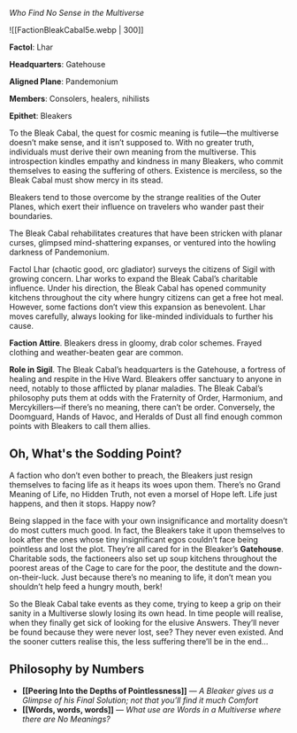 *Who Find No Sense in the Multiverse*

![[FactionBleakCabal5e.webp | 300]]

**Factol**: Lhar

**Headquarters**: Gatehouse

**Aligned Plane**: Pandemonium

**Members**: Consolers, healers, nihilists

**Epithet**: Bleakers


To the Bleak Cabal, the quest for cosmic meaning is futile—the multiverse doesn’t make sense, and it isn’t supposed to. With no greater truth, individuals must derive their own meaning from the multiverse. This introspection kindles empathy and kindness in many Bleakers, who commit themselves to easing the suffering of others. Existence is merciless, so the Bleak Cabal must show mercy in its stead.

Bleakers tend to those overcome by the strange realities of the Outer Planes, which exert their influence on travelers who wander past their boundaries.

The Bleak Cabal rehabilitates creatures that have been stricken with planar curses, glimpsed mind-shattering expanses, or ventured into the howling darkness of Pandemonium.

Factol Lhar (chaotic good, orc gladiator) surveys the citizens of Sigil with growing concern. Lhar works to expand the Bleak Cabal’s charitable influence. Under his direction, the Bleak Cabal has opened community kitchens throughout the city where hungry citizens can get a free hot meal. However, some factions don’t view this expansion as benevolent. Lhar moves carefully, always looking for like-minded individuals to further his cause.

**Faction Attire**. Bleakers dress in gloomy, drab color schemes. Frayed clothing and weather-beaten gear are common.

**Role in Sigil**. The Bleak Cabal’s headquarters is the Gatehouse, a fortress of healing and respite in the Hive Ward. Bleakers offer sanctuary to anyone in need, notably to those afflicted by planar maladies. The Bleak Cabal’s philosophy puts them at odds with the Fraternity of Order, Harmonium, and Mercykillers—if there’s no meaning, there can’t be order. Conversely, the Doomguard, Hands of Havoc, and Heralds of Dust all find enough common points with Bleakers to call them allies.

## Oh, What's the Sodding Point?

A faction who don’t even bother to preach, the Bleakers just resign themselves to facing life as it heaps its woes upon them. There’s no Grand Meaning of Life, no Hidden Truth, not even a morsel of Hope left. Life just happens, and then it stops. Happy now?

Being slapped in the face with your own insignificance and mortality doesn’t do most cutters much good. In fact, the Bleakers take it upon themselves to look after the ones whose tiny insignificant egos couldn’t face being pointless and lost the plot. They’re all cared for in the Bleaker’s **Gatehouse**. Charitable sods, the factioneers also set up soup kitchens throughout the poorest areas of the Cage to care for the poor, the destitute and the down-on-their-luck. Just because there’s no meaning to life, it don’t mean you shouldn’t help feed a hungry mouth, berk!

So the Bleak Cabal take events as they come, trying to keep a grip on their sanity in a Multiverse slowly losing its own head. In time people will realise, when they finally get sick of looking for the elusive Answers. They’ll never be found because they were never lost, see? They never even existed. And the sooner cutters realise this, the less suffering there’ll be in the end…

## Philosophy by Numbers

- **[[Peering Into the Depths of Pointlessness]]** — _A Bleaker gives us a Glimpse of his Final Solution; not that you’ll find it much Comfort_
- **[[Words, words, words]]** — _What use are Words in a Multiverse where there are No Meanings?_
